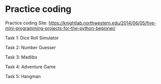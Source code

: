 # Practice coding
Practice coding
Site: https://knightlab.northwestern.edu/2014/06/05/five-mini-programming-projects-for-the-python-beginner/

Task 1: Dice Roll Simulator



Task 2: Number Guesser



Task 3: Madlibs



Task 4: Adventure Game



Task 5: Hangman
